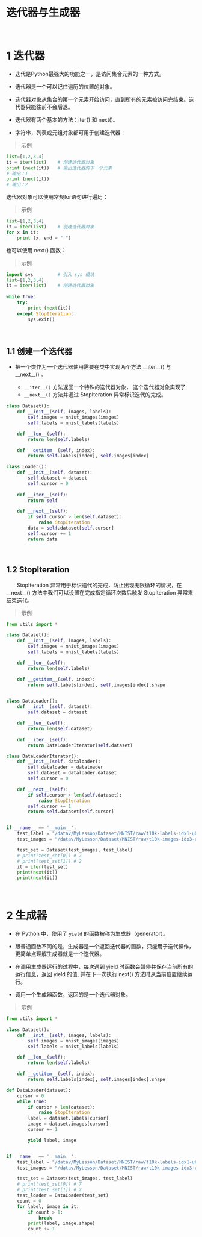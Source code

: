 &emsp;
# 迭代器与生成器

&emsp;
# 1 迭代器
- 迭代是Python最强大的功能之一，是访问集合元素的一种方式。

- 迭代器是一个可以记住遍历的位置的对象。

- 迭代器对象从集合的第一个元素开始访问，直到所有的元素被访问完结束。迭代器只能往前不会后退。

- 迭代器有两个基本的方法：iter() 和 next()。

- 字符串，列表或元组对象都可用于创建迭代器：

>示例
```python
list=[1,2,3,4]
it = iter(list)    # 创建迭代器对象
print (next(it))   # 输出迭代器的下一个元素
# 输出：1
print (next(it))
# 输出：2
```

迭代器对象可以使用常规for语句进行遍历：

>示例
```python
list=[1,2,3,4]
it = iter(list)    # 创建迭代器对象
for x in it:
    print (x, end = " ")
```


也可以使用 next() 函数：

>示例
```python
import sys         # 引入 sys 模块
list=[1,2,3,4]
it = iter(list)    # 创建迭代器对象
 
while True:
    try:
        print (next(it))
    except StopIteration:
        sys.exit()
```

&emsp;
## 1.1 创建一个迭代器
- 把一个类作为一个迭代器使用需要在类中实现两个方法 \_\_iter__() 与 \_\_next__() 。

    - `__iter__()` 方法返回一个特殊的迭代器对象， 这个迭代器对象实现了 
    - `__next__()` 方法并通过 StopIteration 异常标识迭代的完成。

```python
class Dataset():
    def __init__(self, images, labels):
        self.images = mnist_images(images)
        self.labels = mnist_labels(labels)

    def __len__(self):
        return len(self.labels)

    def __getitem__(self, index):
        return self.labels[index], self.images[index]

class Loader():
    def __init__(self, dataset):
        self.dataset = dataset
        self.cursor = 0
    
    def __iter__(self):
        return self

    def __next__(self):
        if self.cursor > len(self.dataset):
            raise StopIteration
        data = self.dataset[self.cursor]
        self.cursor += 1
        return data
```


&emsp;
## 1.2 StopIteration
&emsp;&emsp;StopIteration 异常用于标识迭代的完成，防止出现无限循环的情况，在 \_\_next__() 方法中我们可以设置在完成指定循环次数后触发 StopIteration 异常来结束迭代。


>示例
```python
from utils import *

class Dataset():
    def __init__(self, images, labels):
        self.images = mnist_images(images)
        self.labels = mnist_labels(labels)

    def __len__(self):
        return len(self.labels)

    def __getitem__(self, index):
        return self.labels[index], self.images[index].shape


class DataLoader():
    def __init__(self, dataset):
        self.dataset = dataset

    def __len__(self):
        return len(self.dataset)

    def __iter__(self):
        return DataLoaderIterator(self.dataset)

class DataLoaderIterator():
    def __init__(self, dataloader):
        self.dataloader = dataloader
        self.dataset = dataloader.dataset
        self.cursor = 0

    def __next__(self):
        if self.cursor > len(self.dataset):
            raise StopIteration
        self.cursor += 1
        return self.dataset[self.cursor]


if __name__ == '__main__':
    test_label = "/datav/MyLesson/Dataset/MNIST/raw/t10k-labels-idx1-ubyte"
    test_images = "/datav/MyLesson/Dataset/MNIST/raw/t10k-images-idx3-ubyte"

    test_set = Dataset(test_images, test_label)
    # print(test_set[0]) # 7
    # print(test_set[1]) # 2
    it = iter(test_set)
    print(next(it))
    print(next(it))
```

&emsp;
# 2 生成器
- 在 Python 中，使用了 `yield` 的函数被称为生成器（generator）。

- 跟普通函数不同的是，生成器是一个返回迭代器的函数，只能用于迭代操作，更简单点理解生成器就是一个迭代器。

- 在调用生成器运行的过程中，每次遇到 yield 时函数会暂停并保存当前所有的运行信息，返回 yield 的值, 并在下一次执行 next() 方法时从当前位置继续运行。

- 调用一个生成器函数，返回的是一个迭代器对象。

>示例
```python
from utils import *

class Dataset():
    def __init__(self, images, labels):
        self.images = mnist_images(images)
        self.labels = mnist_labels(labels)

    def __len__(self):
        return len(self.labels)

    def __getitem__(self, index):
        return self.labels[index], self.images[index].shape

def DataLoader(dataset):
    cursor = 0
    while True:
        if cursor > len(dataset):
            raise StopIteration
        label = dataset.labels[cursor]
        image = dataset.images[cursor]
        cursor += 1

        yield label, image


if __name__ == '__main__':
    test_label = "/datav/MyLesson/Dataset/MNIST/raw/t10k-labels-idx1-ubyte"
    test_images = "/datav/MyLesson/Dataset/MNIST/raw/t10k-images-idx3-ubyte"

    test_set = Dataset(test_images, test_label)
    # print(test_set[0]) # 7
    # print(test_set[1]) # 2
    test_loader = DataLoader(test_set)
    count = 0
    for label, image in it:
        if count > 1:
            break
        print(label, image.shape)
        count += 1
```

